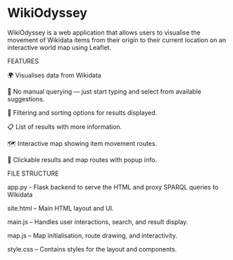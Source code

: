# WikiOdyssey

WikiOdyssey is a web application that allows users to visualise the movement of Wikidata items from their origin to their current location on an interactive world map using Leaflet.

FEATURES

🌍 Visualises data from Wikidata

🧭 No manual querying — just start typing and select from available suggestions.

🎯 Filtering and sorting options for results displayed.

📋 List of results with more information.

🗺️ Interactive map showing item movement routes.

📍 Clickable results and map routes with popup info.


FILE STRUCTURE

app.py - Flask backend to serve the HTML and proxy SPARQL queries to Wikidata

site.html – Main HTML layout and UI.

main.js – Handles user interactions, search, and result display.

map.js – Map initialisation, route drawing, and interactivity.

style.css – Contains styles for the layout and components.

